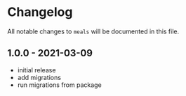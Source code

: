 # Changelog

All notable changes to `meals` will be documented in this file.

## 1.0.0 - 2021-03-09

- initial release
- add migrations
- run migrations from package
